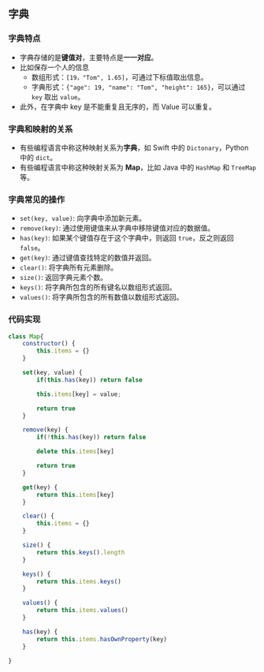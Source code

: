 ## 字典

### 字典特点

- 字典存储的是**键值对**，主要特点是**一一对应**。
- 比如保存一个人的信息
  - 数组形式：`[19，"Tom", 1.65]`，可通过下标值取出信息。
  - 字典形式：`{"age": 19, "name": "Tom", "height": 165}`，可以通过 `key` 取出 `value`。
- 此外，在字典中 key 是不能重复且无序的，而 Value 可以重复。

### 字典和映射的关系

- 有些编程语言中称这种映射关系为**字典**，如 Swift 中的 `Dictonary`，Python 中的 `dict`。
- 有些编程语言中称这种映射关系为 **Map**，比如 Java 中的 `HashMap` 和 `TreeMap` 等。

### 字典常见的操作

- `set(key, value)`: 向字典中添加新元素。
- `remove(key)`:  通过使用键值来从字典中移除键值对应的数据值。
- `has(key)`:  如果某个键值存在于这个字典中，则返回 `true`，反之则返回 `false`。
- `get(key)`: 通过键值查找特定的数值并返回。
- `clear()`: 将字典所有元素删除。
- `size()`: 返回字典元素个数。
- `keys()`: 将字典所包含的所有键名以数组形式返回。
- `values()`: 将字典所包含的所有数值以数组形式返回。

### 代码实现



```javascript
class Map{
    constructor() {
        this.items = {}
    }

    set(key, value) {
        if(this.has(key)) return false

        this.items[key] = value;

        return true
    }

    remove(key) {
        if(!this.has(key)) return false

        delete this.items[key]

        return true
    }

    get(key) {
        return this.items[key]
    }

    clear() {
        this.items = {}
    }

    size() {
        return this.keys().length
    }

    keys() {
        return this.items.keys()
    }

    values() {
        return this.items.values()
    }

    has(key) {
        return this.items.hasOwnProperty(key)
    }

}
```

